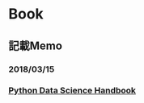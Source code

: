 # Book
## 記載Memo

### 2018/03/15
### [Python Data Science Handbook](https://jakevdp.github.io/PythonDataScienceHandbook/)

